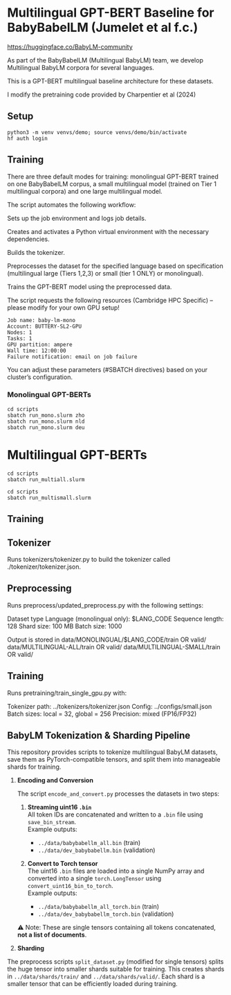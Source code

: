 # Multilingual GPT-BERT Baseline for BabyBabelLM (Jumelet et al f.c.)

https://huggingface.co/BabyLM-community 

As part of the BabyBabelLM (Multilingual BabyLM) team, we develop Multilingual BabyLM corpora for several languages. 

This is a GPT-BERT multilingual baseline architecture for these datasets. 

I modify the pretraining code provided by Charpentier et al (2024)

## Setup

```
python3 -m venv venvs/demo; source venvs/demo/bin/activate
hf auth login
```

## Training

There are three default modes for training: monolingual GPT-BERT trained on one BabyBabelLM corpus, a small multilingual model (trained on Tier 1 multilingual corpora) and one large multilingual model.  

The script automates the following workflow:

Sets up the job environment and logs job details.

Creates and activates a Python virtual environment with the necessary dependencies.

Builds the tokenizer.

Preprocesses the dataset for the specified language based on specification (multilingual large (Tiers 1,2,3) or small (tier 1 ONLY) or monolingual). 

Trains the GPT-BERT model using the preprocessed data.


The script requests the following resources (Cambridge HPC Specific) – please modify for your own GPU setup! 
```
Job name: baby-lm-mono
Account: BUTTERY-SL2-GPU
Nodes: 1
Tasks: 1
GPU partition: ampere
Wall time: 12:00:00
Failure notification: email on job failure
```

You can adjust these parameters (#SBATCH directives) based on your cluster’s configuration.

### Monolingual GPT-BERTs
```
cd scripts
sbatch run_mono.slurm zho
sbatch run_mono.slurm nld
sbatch run_mono.slurm deu
```
# Multilingual GPT-BERTs
```
cd scripts
sbatch run_multiall.slurm
```


```
cd scripts
sbatch run_multismall.slurm
```




## Training

 ## Tokenizer

Runs tokenizers/tokenizer.py to build the tokenizer called ./tokenizer/tokenizer.json.

## Preprocessing

Runs preprocess/updated_preprocess.py with the following settings:

Dataset type
Language (monolingual only): $LANG_CODE
Sequence length: 128
Shard size: 100 MB
Batch size: 1000

Output is stored in 
data/MONOLINGUAL/$LANG_CODE/train OR valid/
data/MULTILINGUAL-ALL/train OR valid/ 
data/MULTILINGUAL-SMALL/train OR valid/ 

## Training

Runs pretraining/train_single_gpu.py with:

Tokenizer path: ../tokenizers/tokenizer.json
Config: ../configs/small.json
Batch sizes: local = 32, global = 256
Precision: mixed (FP16/FP32)

## BabyLM Tokenization & Sharding Pipeline

This repository provides scripts to tokenize multilingual BabyLM datasets, save them as PyTorch-compatible tensors, and split them into manageable shards for training.

1. **Encoding and Conversion**

   The script `encode_and_convert.py` processes the datasets in two steps:

   1. **Streaming uint16 `.bin`**  
      All token IDs are concatenated and written to a `.bin` file using `save_bin_stream`.  
      Example outputs:
      - `../data/babybabellm_all.bin` (train)  
      - `../data/dev_babybabellm.bin` (validation)

   2. **Convert to Torch tensor**  
      The uint16 `.bin` files are loaded into a single NumPy array and converted into a single `torch.LongTensor` using `convert_uint16_bin_to_torch`.  
      Example outputs:
      - `../data/babybabellm_all_torch.bin` (train)  
      - `../data/dev_babybabellm_torch.bin` (validation)

   ⚠️ Note: These are single tensors containing all tokens concatenated, **not a list of documents**.

2. **Sharding**

The preprocess scripts `split_dataset.py` (modified for single tensors) splits the huge tensor into smaller shards suitable for training. This creates shards in  `../data/shards/train/` and  `../data/shards/valid/`. Each shard is a smaller tensor that can be efficiently loaded during training.
